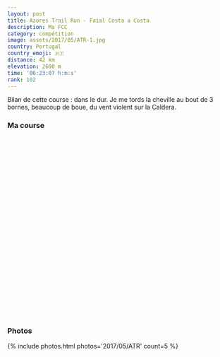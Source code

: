 ```yaml
---
layout: post
title: Azores Trail Run - Faial Costa a Costa
description: Ma FCC
category: compétition
image: assets/2017/05/ATR-1.jpg
country: Portugal
country_emoji: 🇵🇹
distance: 42 km
elevation: 2600 m
time: '06:23:07 h:m:s'
rank: 102
---
```


Bilan de cette course : dans le dur. Je me tords la cheville au bout de 3 bornes,
beaucoup de boue, du vent violent sur la Caldera.

### Ma course

<iframe
  height='405'
  width='100%'
  frameborder='0'
  allowtransparency='true'
  scrolling='no'
  data-src='https://www.strava.com/activities/1008465238/embed/090daebe9f3b0bce37411f13a12d3e8b4996ef28'
  >
</iframe>

### Photos

{% include photos.html photos='2017/05/ATR' count=5 %}
